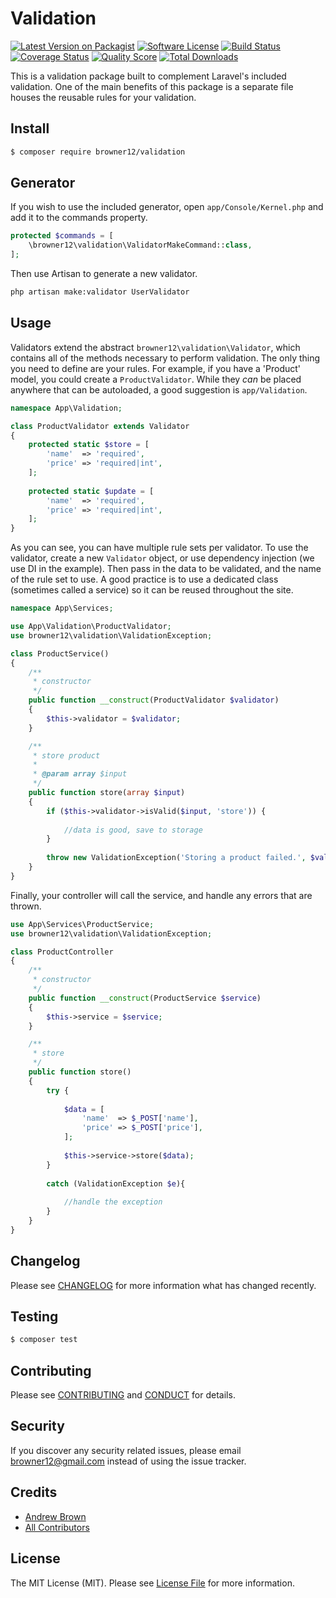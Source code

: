 # Validation

[![Latest Version on Packagist][ico-version]][link-packagist]
[![Software License][ico-license]](LICENSE.md)
[![Build Status][ico-travis]][link-travis]
[![Coverage Status][ico-scrutinizer]][link-scrutinizer]
[![Quality Score][ico-code-quality]][link-code-quality]
[![Total Downloads][ico-downloads]][link-downloads]

This is a validation package built to complement Laravel's included validation. One of the main benefits of this package is a separate file houses the reusable rules for your validation.

## Install

``` bash
$ composer require browner12/validation
```

## Generator

If you wish to use the included generator, open `app/Console/Kernel.php` and add it to the commands property.

``` php
protected $commands = [
    \browner12\validation\ValidatorMakeCommand::class,
];
```

Then use Artisan to generate a new validator.

``` sh
php artisan make:validator UserValidator
```

## Usage

Validators extend the abstract `browner12\validation\Validator`, which contains all of the methods necessary to perform validation. The only thing you need to define are your rules. For example, if you have a 'Product' model, you could create a `ProductValidator`. While they *can* be placed anywhere that can be autoloaded, a good suggestion is `app/Validation`.

``` php
namespace App\Validation;

class ProductValidator extends Validator
{
    protected static $store = [
        'name'  => 'required',
        'price' => 'required|int',
    ];
    
    protected static $update = [
        'name'  => 'required',
        'price' => 'required|int',
    ];
}
```

As you can see, you can have multiple rule sets per validator. To use the validator, create a new `Validator` object, or use dependency injection (we use DI in the example). Then pass in the data to be validated, and the name of the rule set to use. A good practice is to use a dedicated class (sometimes called a service) so it can be reused throughout the site.

``` php
namespace App\Services;

use App\Validation\ProductValidator;
use browner12\validation\ValidationException;

class ProductService()
{
    /**
     * constructor
     */
    public function __construct(ProductValidator $validator)
    {
        $this->validator = $validator;
    }

    /**
     * store product
     *
     * @param array $input
     */
    public function store(array $input)
    {
        if ($this->validator->isValid($input, 'store')) {
    
            //data is good, save to storage
        }
    
        throw new ValidationException('Storing a product failed.', $validator->getErrors());
    }
}
```

Finally, your controller will call the service, and handle any errors that are thrown.

``` php
use App\Services\ProductService;
use browner12\validation\ValidationException;

class ProductController
{
    /**
     * constructor
     */
    public function __construct(ProductService $service)
    {
        $this->service = $service;
    }

    /**
     * store
     */
    public function store()
    {
        try {
        
            $data = [
                'name'  => $_POST['name'],
                'price' => $_POST['price'],
            ];
        
            $this->service->store($data);
        }
        
        catch (ValidationException $e){
        
            //handle the exception
        }
    }
}
```

## Changelog

Please see [CHANGELOG](CHANGELOG.md) for more information what has changed recently.

## Testing

``` bash
$ composer test
```

## Contributing

Please see [CONTRIBUTING](CONTRIBUTING.md) and [CONDUCT](CONDUCT.md) for details.

## Security

If you discover any security related issues, please email browner12@gmail.com instead of using the issue tracker.

## Credits

- [Andrew Brown][link-author]
- [All Contributors][link-contributors]

## License

The MIT License (MIT). Please see [License File](LICENSE.md) for more information.

[ico-version]: https://img.shields.io/packagist/v/browner12/validation.svg?style=flat-square
[ico-license]: https://img.shields.io/badge/license-MIT-brightgreen.svg?style=flat-square
[ico-travis]: https://img.shields.io/travis/browner12/validation/master.svg?style=flat-square
[ico-scrutinizer]: https://img.shields.io/scrutinizer/coverage/g/browner12/validation.svg?style=flat-square
[ico-code-quality]: https://img.shields.io/scrutinizer/g/browner12/validation.svg?style=flat-square
[ico-downloads]: https://img.shields.io/packagist/dt/browner12/validation.svg?style=flat-square

[link-packagist]: https://packagist.org/packages/browner12/validation
[link-travis]: https://travis-ci.org/browner12/validation
[link-scrutinizer]: https://scrutinizer-ci.com/g/browner12/validation/code-structure
[link-code-quality]: https://scrutinizer-ci.com/g/browner12/validation
[link-downloads]: https://packagist.org/packages/browner12/validation
[link-author]: https://github.com/browner12
[link-contributors]: ../../contributors
